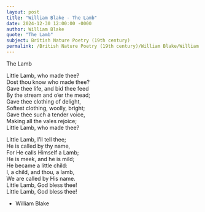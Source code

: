 ```yaml
---
layout: post
title: "William Blake - The Lamb"
date: 2024-12-30 12:00:00 -0000
author: William Blake
quote: "The Lamb"
subject: British Nature Poetry (19th century)
permalink: /British Nature Poetry (19th century)/William Blake/William Blake - The Lamb
---
```


The Lamb

Little Lamb, who made thee?  
Dost thou know who made thee?  
Gave thee life, and bid thee feed  
By the stream and o’er the mead;  
Gave thee clothing of delight,  
Softest clothing, woolly, bright;  
Gave thee such a tender voice,  
Making all the vales rejoice;  
Little Lamb, who made thee?  

Little Lamb, I’ll tell thee;  
He is called by thy name,  
For He calls Himself a Lamb;  
He is meek, and he is mild;  
He became a little child:  
I, a child, and thou, a lamb,  
We are called by His name.  
Little Lamb, God bless thee!  
Little Lamb, God bless thee!

- William Blake
